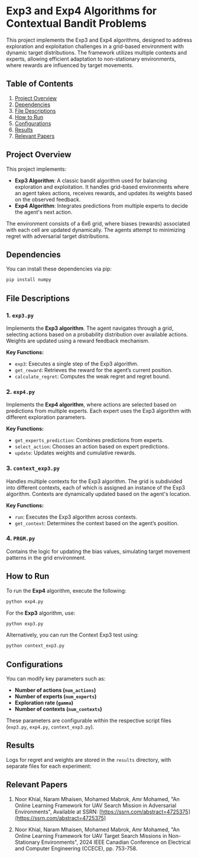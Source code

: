 # Exp3 and Exp4 Algorithms for Contextual Bandit Problems

This project implements the Exp3 and Exp4 algorithms, designed to address exploration and exploitation challenges in a grid-based environment with dynamic target distributions. The framework utilizes multiple contexts and experts, allowing efficient adaptation to non-stationary environments, where rewards are influenced by target movements.

## Table of Contents

1. [Project Overview](#project-overview)
2. [Dependencies](#dependencies)
3. [File Descriptions](#file-descriptions)
4. [How to Run](#how-to-run)
5. [Configurations](#configurations)
6. [Results](#results)
7. [Relevant Papers](#relevant-papers)

## Project Overview

This project implements:

- **Exp3 Algorithm**: A classic bandit algorithm used for balancing exploration and exploitation. It handles grid-based environments where an agent takes actions, receives rewards, and updates its weights based on the observed feedback.
- **Exp4 Algorithm**: Integrates predictions from multiple experts to decide the agent's next action.

The environment consists of a 6x6 grid, where biases (rewards) associated with each cell are updated dynamically. The agents attempt to minimizing regret with adversarial target distributions.

## Dependencies

You can install these dependencies via pip:

```bash
pip install numpy
```

## File Descriptions

### 1. `exp3.py`

Implements the **Exp3 algorithm**. The agent navigates through a grid, selecting actions based on a probability distribution over available actions. Weights are updated using a reward feedback mechanism.

**Key Functions:**

- `exp3`: Executes a single step of the Exp3 algorithm.
- `get_reward`: Retrieves the reward for the agent’s current position.
- `calculate_regret`: Computes the weak regret and regret bound.

### 2. `exp4.py`

Implements the **Exp4 algorithm**, where actions are selected based on predictions from multiple experts. Each expert uses the Exp3 algorithm with different exploration parameters.

**Key Functions:**

- `get_experts_prediction`: Combines predictions from experts.
- `select_action`: Chooses an action based on expert predictions.
- `update`: Updates weights and cumulative rewards.

### 3. `context_exp3.py`

Handles multiple contexts for the Exp3 algorithm. The grid is subdivided into different contexts, each of which is assigned an instance of the Exp3 algorithm. Contexts are dynamically updated based on the agent's location.

**Key Functions:**

- `run`: Executes the Exp3 algorithm across contexts.
- `get_context`: Determines the context based on the agent’s position.

### 4. `PRGM.py`

Contains the logic for updating the bias values, simulating target movement patterns in the grid environment.

## How to Run

To run the **Exp4** algorithm, execute the following:

```bash
python exp4.py
```

For the **Exp3** algorithm, use:

```bash
python exp3.py
```

Alternatively, you can run the Context Exp3 test using:

```bash
python context_exp3.py
```

## Configurations

You can modify key parameters such as:

- **Number of actions (`num_actions`)**
- **Number of experts (`num_experts`)**
- **Exploration rate (`gamma`)**
- **Number of contexts (`num_contexts`)**

These parameters are configurable within the respective script files (`exp3.py`, `exp4.py`, `context_exp3.py`).

## Results

Logs for regret and weights are stored in the `results` directory, with separate files for each experiment:

## Relevant Papers

1. Noor Khial, Naram Mhaisen, Mohamed Mabrok, Amr Mohamed, "An Online Learning Framework for UAV Search Mission in Adversarial Environments", Available at SSRN: [https://ssrn.com/abstract=4725375](https://ssrn.com/abstract=4725375)

2. Noor Khial, Naram Mhaisen, Mohamed Mabrok, Amr Mohamed, "An Online Learning Framework for UAV Target Search Missions in Non-Stationary Environments", 2024 IEEE Canadian Conference on Electrical and Computer Engineering (CCECE), pp. 753-758.
